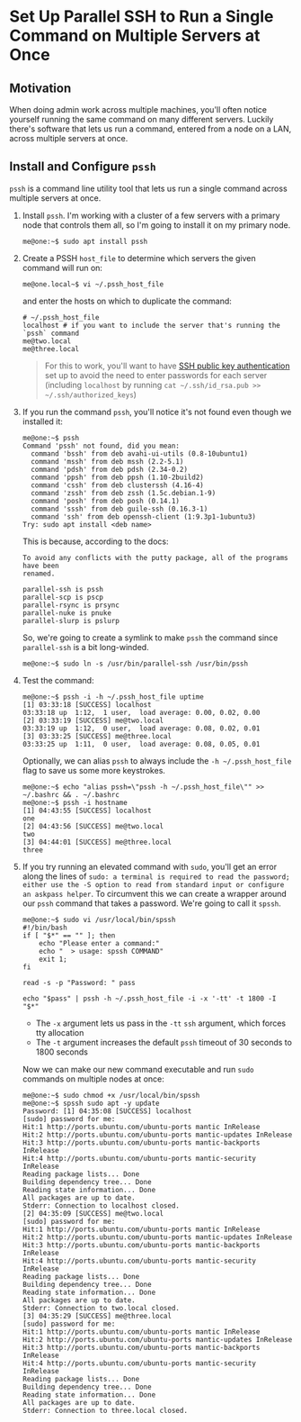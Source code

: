 # Set Up Parallel SSH to Run a Single Command on Multiple Servers at Once

## Motivation

When doing admin work across multiple machines, you'll often notice yourself running the same command on many different servers. Luckily there's software that lets us run a command, entered from a node on a LAN, across multiple servers at once.

## Install and Configure `pssh`

`pssh` is a command line utility tool that lets us run a single command across multiple servers at once.

1. Install `pssh`. I'm working with a cluster of a few servers with a primary node that controls them all, so I'm going to install it on my primary node.
    ```
    me@one:~$ sudo apt install pssh
    ```
2. Create a PSSH `host_file` to determine which servers the given command will run on:
    ```
    me@one.local~$ vi ~/.pssh_host_file
    ```
    and enter the hosts on which to duplicate the command:
    ```
    # ~/.pssh_host_file
    localhost # if you want to include the server that's running the `pssh` command
    me@two.local
    me@three.local
    ```
    > For this to work, you'll want to have [SSH public key authentication](./ssh-public-key-authentication.md) set up to avoid the need to enter passwords for each server (including `localhost` by running `cat ~/.ssh/id_rsa.pub >> ~/.ssh/authorized_keys`)
3. If you run the command `pssh`, you'll notice it's not found even though we installed it:
    ```
    me@one:~$ pssh
    Command 'pssh' not found, did you mean:
      command 'bssh' from deb avahi-ui-utils (0.8-10ubuntu1)
      command 'mssh' from deb mssh (2.2-5.1)
      command 'pdsh' from deb pdsh (2.34-0.2)
      command 'ppsh' from deb ppsh (1.10-2build2)
      command 'cssh' from deb clusterssh (4.16-4)
      command 'zssh' from deb zssh (1.5c.debian.1-9)
      command 'posh' from deb posh (0.14.1)
      command 'sssh' from deb guile-ssh (0.16.3-1)
      command 'ssh' from deb openssh-client (1:9.3p1-1ubuntu3)
    Try: sudo apt install <deb name>
    ```
    This is because, according to the docs:
    ```
    To avoid any conflicts with the putty package, all of the programs have been
    renamed.

    parallel-ssh is pssh
    parallel-scp is pscp
    parallel-rsync is prsync
    parallel-nuke is pnuke
    parallel-slurp is pslurp
    ```
    So, we're going to create a symlink to make `pssh` the command since `parallel-ssh` is a bit long-winded.
    ```
    me@one:~$ sudo ln -s /usr/bin/parallel-ssh /usr/bin/pssh
    ```
4. Test the command:
    ```
    me@one:~$ pssh -i -h ~/.pssh_host_file uptime
    [1] 03:33:18 [SUCCESS] localhost
    03:33:18 up  1:12,  1 user,  load average: 0.00, 0.02, 0.00
    [2] 03:33:19 [SUCCESS] me@two.local
    03:33:19 up  1:12,  0 user,  load average: 0.08, 0.02, 0.01
    [3] 03:33:25 [SUCCESS] me@three.local
    03:33:25 up  1:11,  0 user,  load average: 0.08, 0.05, 0.01
    ```
    Optionally, we can alias `pssh` to always include the `-h ~/.pssh_host_file` flag to save us some more keystrokes.
    ```
    me@one:~$ echo "alias pssh=\"pssh -h ~/.pssh_host_file\"" >> ~/.bashrc && . ~/.bashrc
    me@one:~$ pssh -i hostname
    [1] 04:43:55 [SUCCESS] localhost
    one
    [2] 04:43:56 [SUCCESS] me@two.local
    two
    [3] 04:44:01 [SUCCESS] me@three.local
    three
    ```
5. If you try running an elevated command with `sudo`, you'll get an error along the lines of `sudo: a terminal is required to read the password; either use the -S option to read from standard input or configure an askpass helper`. To circumvent this we can create a wrapper around our `pssh` command that takes a password. We're going to call it `spssh`.
    ```
    me@one:~$ sudo vi /usr/local/bin/spssh
    #!/bin/bash
    if [ "$*" == "" ]; then
        echo "Please enter a command:"
        echo "  > usage: spssh COMMAND"
        exit 1;
    fi

    read -s -p "Password: " pass

    echo "$pass" | pssh -h ~/.pssh_host_file -i -x '-tt' -t 1800 -I "$*"
    ```
    - The `-x` argument lets us pass in the `-tt` `ssh` argument, which forces tty allocation
    - The `-t` argument increases the default `pssh` timeout of 30 seconds to 1800 seconds

    Now we can make our new command executable and run `sudo` commands on multiple nodes at once:
    ```
    me@one:~$ sudo chmod +x /usr/local/bin/spssh
    me@one:~$ spssh sudo apt -y update
    Password: [1] 04:35:08 [SUCCESS] localhost
    [sudo] password for me:
    Hit:1 http://ports.ubuntu.com/ubuntu-ports mantic InRelease
    Hit:2 http://ports.ubuntu.com/ubuntu-ports mantic-updates InRelease
    Hit:3 http://ports.ubuntu.com/ubuntu-ports mantic-backports InRelease
    Hit:4 http://ports.ubuntu.com/ubuntu-ports mantic-security InRelease
    Reading package lists... Done
    Building dependency tree... Done
    Reading state information... Done
    All packages are up to date.
    Stderr: Connection to localhost closed.
    [2] 04:35:09 [SUCCESS] me@two.local
    [sudo] password for me:
    Hit:1 http://ports.ubuntu.com/ubuntu-ports mantic InRelease
    Hit:2 http://ports.ubuntu.com/ubuntu-ports mantic-updates InRelease
    Hit:3 http://ports.ubuntu.com/ubuntu-ports mantic-backports InRelease
    Hit:4 http://ports.ubuntu.com/ubuntu-ports mantic-security InRelease
    Reading package lists... Done
    Building dependency tree... Done
    Reading state information... Done
    All packages are up to date.
    Stderr: Connection to two.local closed.
    [3] 04:35:29 [SUCCESS] me@three.local
    [sudo] password for me:
    Hit:1 http://ports.ubuntu.com/ubuntu-ports mantic InRelease
    Hit:2 http://ports.ubuntu.com/ubuntu-ports mantic-updates InRelease
    Hit:3 http://ports.ubuntu.com/ubuntu-ports mantic-backports InRelease
    Hit:4 http://ports.ubuntu.com/ubuntu-ports mantic-security InRelease
    Reading package lists... Done
    Building dependency tree... Done
    Reading state information... Done
    All packages are up to date.
    Stderr: Connection to three.local closed.
    ```

